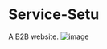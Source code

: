 # Service-Setu
A B2B website.
![image](https://github.com/Saumya-Purohit/Service-Setu/assets/106332064/5236ecc9-6da0-46f4-b1d5-6c27ac943122)

